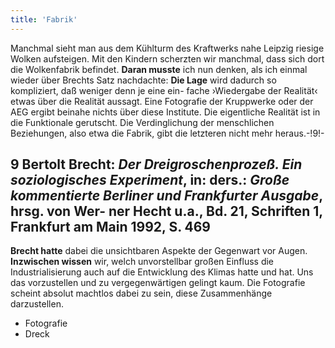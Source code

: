 ```yaml
---
title: 'Fabrik'
---
```


Manchmal sieht man aus dem Kühlturm des Kraftwerks nahe Leipzig riesige Wolken aufsteigen. Mit den Kindern scherzten wir manchmal, dass sich dort die Wolkenfabrik befindet. **Daran musste** ich nun denken, als ich einmal wieder über Brechts Satz nachdachte: **Die Lage** wird dadurch so kompliziert, daß weniger denn je eine ein- fache ›Wiedergabe der Realität‹ etwas über die Realität aussagt. Eine Fotografie der Kruppwerke oder der AEG ergibt beinahe nichts über diese Institute. Die eigentliche Realität ist in die Funktionale gerutscht. Die Verdinglichung der menschlichen Beziehungen, also etwa die Fabrik, gibt die letzteren nicht mehr heraus.-!9!-
## **9** Bertolt Brecht: _Der Dreigroschenprozeß. Ein soziologisches Experiment_, in: ders.: _Große kommentierte Berliner und Frankfurter Ausgabe_, hrsg. von Wer- ner Hecht u.a., Bd. 21, Schriften 1, Frankfurt am Main 1992, S. 469
**Brecht hatte** dabei die unsichtbaren Aspekte der Gegenwart vor Augen. **Inzwischen wissen** wir, welch unvorstellbar großen Einfluss die Industrialisierung auch auf die Entwicklung des Klimas hatte und hat. Uns das vorzustellen und zu vergegenwärtigen gelingt kaum. Die Fotografie scheint absolut machtlos dabei zu sein, diese Zusammenhänge darzustellen.

* Fotografie
* Dreck

